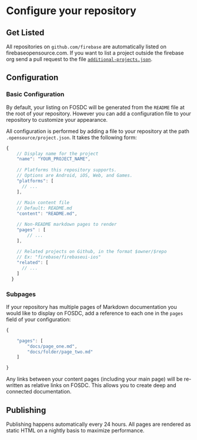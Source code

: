 # Configure your repository

## Get Listed

All repositories on `github.com/firebase` are automatically listed on 
firebaseopensource.com. If you want to list a project outside the firebase org
send a pull request to the file [`additional-projects.json`][additional-projects].

## Configuration

### Basic Configuration

By default, your listing on FOSDC will be generated from the `README` file at the
root of your repository. However you can add a configuration file to your repository
to customize your appearance.

All configuration is performed by adding a file to your repository at the path
`.opensource/project.json`. It takes the following form:

```javascript
{
    // Display name for the project
    "name": "YOUR_PROJECT_NAME",
  
    // Platforms this repository supports. 
    // Options are Android, iOS, Web, and Games.
    "platforms": [
      // ...
    ],
  
    // Main content file
    // Default: README.md
    "content": "README.md",

    // Non-README markdown pages to render
    "pages" : [
        // ...
    ],
  
    // Related projects on Github, in the format $owner/$repo
    // Ex: "firebase/firebaseui-ios"
    "related": [
      // ...
    ]
  }
```

### Subpages

If your repository has multiple pages of Markdown documentation you would like to
display on FOSDC, add a reference to each one in the `pages` field of your configuration:

```javascript
{

    "pages": [
        "docs/page_one.md",
        "docs/folder/page_two.md"
    ]

}
```

Any links between your content pages (including your main page) will be re-written as relative
links on FOSDC. This allows you to create deep and connected documentation.

## Publishing

Publishing happens automatically every 24 hours. All pages are rendered as static HTML on a
nightly basis to maximize performance.

[additional-projects]:https://github.com/firebase/firebaseopensource.com/blob/master/config/additional_projects.json
